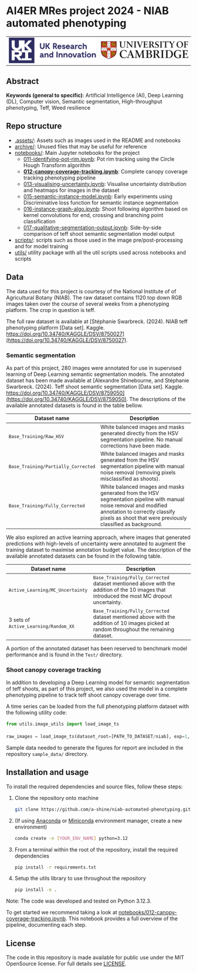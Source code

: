 # AI4ER MRes project 2024 - NIAB automated phenotyping

<table>
  <tr align="center">
    <!-- UKRI Logo -->
    <td align="center">
      <img src=".assets/imgs/readme/logo_ukri_colour.png" alt="UKRI Logo" width="600" />
    </td>
    <!-- University of Cambridge Logo -->
    <td align="center">
      <img src=".assets/imgs/readme/logo_cambridge_colour.jpg" alt="University of Cambridge logo" width="600" />
    </td>
  </tr>
</table>

## Abstract

<!-- TODO -->

**Keywords (general to specific)**: Artificial Intelligence (AI), Deep Learning (DL), Computer vision, Semantic segmentation, High-throughput phenotyping, Teff, Weed resilience

## Repo structure

* [.assets/](./.assets/): Assets such as images used in the README and notebooks
* [archive/](./archive/): Unused files that may be useful for reference
* [notebooks/](./notebooks/): Main Jupyter notebooks for the project
  *  [011-identifying-pot-rim.ipynb](./notebooks/011-identifying-pot-rim.ipynb): Pot rim tracking using the Circle Hough Transform algorithm
  * **[012-canopy-coverage-tracking.ipynb](./notebooks/012-canopy-coverage-tracking.ipynb)**: Complete canopy coverage tracking phenotyping pipeline
  * [013-visualising-uncertainty.ipynb](./notebooks/013-visualising-uncertainty.ipynb): Visualise uncertainty distribution and heatmaps for images in the dataset
  * [015-semantic-instance-model.ipynb](./notebooks/015-semantic-instance-model.ipynb): Early experiments using Discriminative loss function for semantic instance segmentation
  * [016-instance-graph-algo.ipynb](./notebooks/016-instance-graph-algo.ipynb): Shoot following algorithm based on kernel convolutions for end, crossing and branching point classification
  * [017-qualitative-segmentation-output.ipynb](./notebooks/017-qualitative-segmentation-output.ipynb): Side-by-side comparison of teff shoot semantic segmentation model output
* [scripts/](./scripts/): scripts such as those used in the image pre/post-processing and for model training
* [utils/](./utils/) utility package with all the util scripts used across notebooks and scripts

## Data

The data used for this project is courtesy of the National Institute of of Agricultural Botany (NIAB).
The raw dataset contains 1120 top down RGB images taken over the course of several weeks from a phenotyping platform.
The crop in question is teff.

The full raw dataset is available at [Stéphanie Swarbreck. (2024). NIAB teff phenotyping platform [Data set]. Kaggle. https://doi.org/10.34740/KAGGLE/DSV/8750027](https://doi.org/10.34740/KAGGLE/DSV/8750027).

### Semantic segmentation

As part of this project, 280 images were annotated for use in supervised learning of Deep Learning semantic segmentation models.
The annotated dataset has been made available at [Alexandre Shinebourne, and Stéphanie Swarbreck. (2024). Teff shoot semantic segmentation [Data set]. Kaggle. https://doi.org/10.34740/KAGGLE/DSV/8759050](https://doi.org/10.34740/KAGGLE/DSV/8759050).
The descriptions of the available annotated datasets is found in the table bellow.

| Dataset name | Description |
|--------------|-------------|
| `Base_Training/Raw_HSV` | White balanced images and masks generated directly from the HSV segmentation pipeline. No manual corrections have been made. |
| `Base_Training/Partially_Corrected` | White balanced images and masks generated from the HSV segmentation pipeline with manual noise removal (removing pixels misclassified as shoots). |
| `Base_Training/Fully_Corrected` | White balanced images and masks generated from the HSV segmentation pipeline with manual noise removal and modified annotation to correctly classify pixels as shoot that were previously classified as background. |

We also explored an active learning approach, where images that generated predictions with high-levels of uncertainty were annotated to augment the training dataset to maximise annotation budget value.
The description of the available annotated datasets can be found in the following table.

| Dataset name | Description |
|--------------|-------------|
| `Active_Learning/MC_Uncertainty` | `Base_Training/Fully_Corrected` dataset mentioned above with the addition of the 10 images that introduced the most MC dropout uncertainty. |
| 3 sets of  `Active_Learning/Random_XX` | `Base_Training/Fully_Corrected` dataset mentioned above with the addition of 10 images picked at random throughout the remaining dataset. |

A portion of the annotated dataset has been reserved to benchmark model performance and is found in the `Test/` directory.

### Shoot canopy coverage tracking

In addition to developing a Deep Learning model for semantic segmentation of teff shoots, as part of this project, we also used the model in a complete phenotyping pipeline to track teff shoot canopy coverage over time.

A time series can be loaded from the full phenotyping platform dataset with the following utility code:

```python
from utils.image_utils import load_image_ts

raw_images = load_image_ts(dataset_root=[PATH_TO_DATASET/niab], exp=1, block=[BLOCK_NUMBER], pot=[POT_NUMBER])
```

Sample data needed to generate the figures for report are included in the repository `sample_data/` directory.

## Installation and usage

<!-- TODO: Add quick colab version of notebook 12 to run through notebook with sample data for reproducibility -->

To install the required dependencies and source files, follow these steps:

1. Clone the repository onto machine
    ```bash
    git clone https://github.com/a-shine/niab-automated-phenotyping.git
    ```
1. (If using [Anaconda](https://www.anaconda.com/download) or [Miniconda](https://docs.anaconda.com/free/miniconda/index.html) environment manager, create a new environment)
    ```bash
    conda create -n [YOUR_ENV_NAME] python=3.12
    ```
1. From a terminal within the root of the repository, install the required dependencies
    ```bash
    pip install -r requirements.txt
    ```
1. Setup the utils library to use throughout the repository
    ```bash
    pip install -e .
    ```

Note: The code was developed and tested on Python 3.12.3.

To get started we recommend taking a look at [notebooks/012-canopy-coverage-tracking.ipynb](./notebooks/012-canopy-coverage-tracking.ipynb).
This notebook provides a full overview of the pipeline, documenting each step.

## License

The code in this repository is made available for public use under the MIT OpenSource license. For full details see [LICENSE](./LICENSE).
